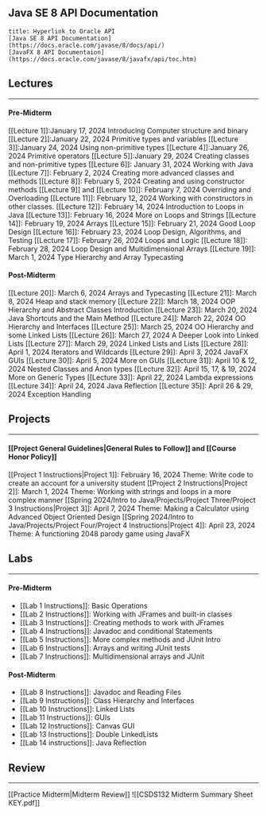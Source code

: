 ## Java SE 8 API Documentation
```ad-seealso
title: Hyperlink to Oracle API
[Java SE 8 API Documentation](https://docs.oracle.com/javase/8/docs/api/)
[JavaFX 8 API Documentaion](https://docs.oracle.com/javase/8/javafx/api/toc.htm)
```
## Lectures
****
#### Pre-Midterm
[[Lecture 1]]:January 17, 2024
	Introducing Computer structure and binary
[[Lecture 2]]:January 22, 2024
	Primitive types and variables
[[Lecture 3]]:January 24, 2024
	Using non-primitive types
[[Lecture 4]]:January 26, 2024
	Primitive operators
[[Lecture 5]]:January 29, 2024
	Creating classes and non-primitive types
[[Lecture 6]]: January 31, 2024
	Working with Java
[[Lecture 7]]: February 2, 2024
	Creating more advanced classes and methods
[[Lecture 8]]: February 5, 2024
	Creating and using constructor methods
[[Lecture 9]] and [[Lecture 10]]: February 7, 2024
	Overriding and Overloading
[[Lecture 11]]: February 12, 2024
	Working with constructors in other classes. 
[[Lecture 12]]: February 14, 2024
	Introduction to Loops in Java
[[Lecture 13]]: February 16, 2024
	More on Loops and Strings
[[Lecture 14]]: February 19, 2024
	Arrays
[[Lecture 15]]: February 21, 2024
	Good Loop Design
[[Lecture 16]]: February 23, 2024
	Loop Design, Algorithms, and Testing
[[Lecture 17]]: February 26, 2024
	Loops and Logic
[[Lecture 18]]: February 28, 2024
	Loop Design and Multidimensional Arrays
[[Lecture 19]]: March 1, 2024
	Type Hierarchy and Array Typecasting
#### Post-Midterm
[[Lecture 20]]: March 6, 2024
	Arrays and Typecasting
[[Lecture 21]]: March 8, 2024
	Heap and stack memory
[[Lecture 22]]: March 18, 2024
	OOP Hierarchy and Abstract Classes Introduction
[[Lecture 23]]: March 20, 2024
	Java Shortcuts and the Main Method
[[Lecture 24]]: March 22, 2024
	OO Hierarchy and Interfaces 
[[Lecture 25]]: March 25, 2024
	OO Hierarchy and some Linked Lists
[[Lecture 26]]: March 27, 2024
	A Deeper Look into Linked Lists
[[Lecture 27]]: March 29, 2024
	Linked Lists and Lists
[[Lecture 28]]: April 1, 2024
	Iterators and Wildcards
[[Lecture 29]]: April 3, 2024
	JavaFX GUIs
[[Lecture 30]]: April 5, 2024
	More on GUIs
[[Lecture 31]]: April 10 & 12, 2024
	Nested Classes and Anon types
[[Lecture 32]]: April 15, 17, & 19, 2024
	More on Generic Types
[[Lecture 33]]: April 22, 2024
	Lambda expressions
[[Lecture 34]]: April 24, 2024
	Java Reflection
[[Lecture 35]]: April 26 & 29, 2024
	Exception Handling
## Projects
****
#### [[Project General Guidelines|General Rules to Follow]] and [[Course Honor Policy]]
[[Project 1 Instructions|Project 1]]: February 16, 2024
	Theme: Write code to create an account for a university student
[[Project 2 Instructions|Project 2]]: March 1, 2024
	Theme: Working with strings and loops in a more complex manner
[[Spring 2024/Intro to Java/Projects/Project Three/Project 3 Instructions|Project 3]]: April 7, 2024
	Theme: Making a Calculator using Advanced Object Oriented Design 
[[Spring 2024/Intro to Java/Projects/Project Four/Project 4 Instructions|Project 4]]: April 23, 2024
	Theme: A functioning 2048 parody game using JavaFX
## Labs
****
#### Pre-Midterm
- [[Lab 1 Instructions]]: Basic Operations
- [[Lab 2 Instructions]]: Working with JFrames and built-in classes
- [[Lab 3 Instructions]]: Creating methods to work with JFrames
- [[Lab 4 Instructions]]: Javadoc and conditional Statements
- [[Lab 5 Instructions]]: More complex methods and JUnit Intro
- [[Lab 6 Instructions]]: Arrays and writing JUnit tests
- [[Lab 7 Instructions]]: Multidimensional arrays and JUnit
#### Post-Midterm
- [[Lab 8 Instructions]]: Javadoc and Reading Files
- [[Lab 9 Instructions]]: Class Hierarchy and Interfaces
- [[Lab 10 Instructions]]: Linked Lists
- [[Lab 11 Instructions]]: GUIs
- [[Lab 12 Instructions]]: Canvas GUI
- [[Lab 13 Instructions]]: Double LinkedLists
- [[Lab 14 instructions]]: Java Reflection
## Review
****
[[Practice Midterm|Midterm Review]]
![[CSDS132 Midterm Summary Sheet KEY.pdf]]